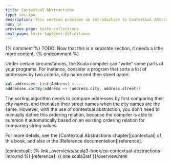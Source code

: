 ```yaml
---
title: Contextual Abstractions
type: section
description: This section provides an introduction to Contextual Abstractions in Scala 3.
num: 14
previous-page: taste-collections
next-page: taste-toplevel-definitions
---
```



{% comment %}
TODO: Now that this is a separate section, it needs a little more content.
{% endcomment %}


Under certain circumstances, the Scala compiler can “write” some parts of your programs. For instance, consider a program that sorts a list of addresses by two criteria, city name and then street name:

```scala
val addresses: List[Address] = ...
addresses.sortBy(address => (address.city, address.street))
```

The sorting algorithm needs to compare addresses by first comparing their city names, and then also their street names when the city names are the same. However, with the use of contextual abstraction, you don’t need to manually define this ordering relation, because the compiler is able to summon it automatically based on an existing ordering relation for comparing string values.

For more details, see the [Contextual Abstractions chapter][contextual] of this book, and also in the [Reference documentation][reference].



[contextual]: {% link _overviews/scala3-book/ca-contextual-abstractions-intro.md %}
[reference]: {{ site.scala3ref }}/overview.html
